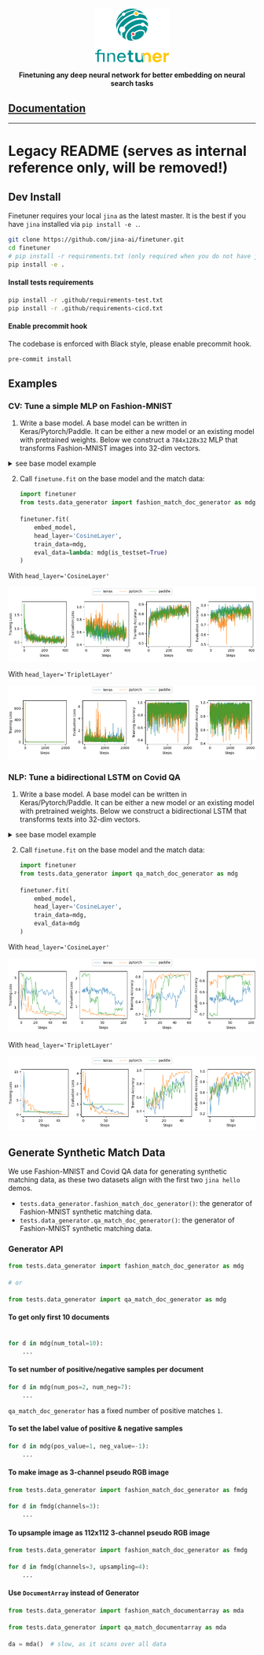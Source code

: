 <p align="center">
<img src="https://github.com/jina-ai/finetuner/blob/main/docs/_static/logo-light.svg?raw=true" alt="Finetuner logo: Finetuner allows one to finetune any deep Neural Network for better embedding on search tasks. It accompanies Jina to deliver the last mile of performance-tuning for neural search applications." width="150px">
</p>


<p align="center">
<b>Finetuning any deep neural network for better embedding on neural search tasks</b>
</p>


## [Documentation](https://finetuner.jina.ai)



--- 

# Legacy README (serves as internal reference only, will be removed!)

## Dev Install

Finetuner requires your local `jina` as the latest master. It is the best if you have `jina` installed
via `pip install -e .`.

```bash
git clone https://github.com/jina-ai/finetuner.git
cd finetuner
# pip install -r requirements.txt (only required when you do not have jina locally) 
pip install -e .
```

#### Install tests requirements

```bash
pip install -r .github/requirements-test.txt
pip install -r .github/requirements-cicd.txt
```

#### Enable precommit hook

The codebase is enforced with Black style, please enable precommit hook.

```bash
pre-commit install
```


## Examples

### CV: Tune a simple MLP on Fashion-MNIST

1. Write a base model. A base model can be written in Keras/Pytorch/Paddle. It can be either a new model or an existing
   model with pretrained weights. Below we construct a `784x128x32` MLP that transforms Fashion-MNIST images into 32-dim
   vectors.

<details>
<summary>see base model example</summary>

  - in Keras:
    ```python
    import tensorflow as tf
    embed_model = tf.keras.Sequential([
                tf.keras.layers.Flatten(input_shape=(28, 28)),
                tf.keras.layers.Dense(128, activation='relu'),
                tf.keras.layers.Dense(32)
            ])
    ```

  - in Pytorch:
      ```python
      import torch
      embed_model = torch.nn.Sequential(
          torch.nn.Flatten(),
          torch.nn.Linear(in_features=28 * 28, out_features=128),
          torch.nn.ReLU(),
          torch.nn.Linear(in_features=128, out_features=32))
      ```

  - in Paddle:
      ```python
      import paddle
      embed_model = paddle.nn.Sequential(
          paddle.nn.Flatten(),
          paddle.nn.Linear(in_features=28 * 28, out_features=128),
          paddle.nn.ReLU(),
          paddle.nn.Linear(in_features=128, out_features=32))
      ```
  
</details>

2. Call `finetune.fit` on the base model and the match data:

    ```python
    import finetuner
    from tests.data_generator import fashion_match_doc_generator as mdg

    finetuner.fit(
        embed_model,
        head_layer='CosineLayer',
        train_data=mdg,
        eval_data=lambda: mdg(is_testset=True)
    )
    ```

With `head_layer='CosineLayer'`

![](.github/mlp.cosine.png)

With `head_layer='TripletLayer'`

![](.github/mlp.triplet.png)

### NLP: Tune a bidirectional LSTM on Covid QA

1. Write a base model. A base model can be written in Keras/Pytorch/Paddle. It can be either a new model or an existing
   model with pretrained weights. Below we construct a bidirectional LSTM that transforms texts into 32-dim
   vectors.

<details>
<summary>see base model example</summary>

   - in Keras:
      ```python
      import tensorflow as tf
      embed_model = tf.keras.Sequential([
         tf.keras.layers.Embedding(input_dim=5000, output_dim=64),
         tf.keras.layers.Bidirectional(tf.keras.layers.LSTM(64)),
         tf.keras.layers.Dense(32)])
      ```

   - in Pytorch:
      ```python
      import torch
      class LastCell(torch.nn.Module):
         def forward(self, x):
             out, _ = x
             return out[:, -1, :]

      embed_model = torch.nn.Sequential(
         torch.nn.Embedding(num_embeddings=5000, embedding_dim=64),
         torch.nn.LSTM(64, 64, bidirectional=True, batch_first=True),
         LastCell(),
         torch.nn.Linear(in_features=2 * 64, out_features=32))
      ```

   - in Paddle:
      ```python
      import paddle
      class LastCell(paddle.nn.Layer):
         def forward(self, x):
             out, _ = x
             return out[:, -1, :]

      embed_model = paddle.nn.Sequential(
         paddle.nn.Embedding(num_embeddings=5000, embedding_dim=64),
         paddle.nn.LSTM(64, 64, direction='bidirectional'),
         LastCell(),
         paddle.nn.Linear(in_features=2 * 64, out_features=32))
      ```

</details>

2. Call `finetune.fit` on the base model and the match data:

    ```python
    import finetuner
    from tests.data_generator import qa_match_doc_generator as mdg

    finetuner.fit(
        embed_model,
        head_layer='CosineLayer',
        train_data=mdg,
        eval_data=mdg
    )
    ```

With `head_layer='CosineLayer'`

![](.github/lstm.cosine.png)

With `head_layer='TripletLayer'`

![](.github/lstm.triplet.png)

## Generate Synthetic Match Data

We use Fashion-MNIST and Covid QA data for generating synthetic matching data, as these two datasets align with the
first two `jina hello` demos.

- `tests.data_generator.fashion_match_doc_generator()`: the generator of Fashion-MNIST synthetic matching data.
- `tests.data_generator.qa_match_doc_generator()`: the generator of Fashion-MNIST synthetic matching data.


### Generator API

```python
from tests.data_generator import fashion_match_doc_generator as mdg

# or

from tests.data_generator import qa_match_doc_generator as mdg
```

#### To get only first 10 documents

```python

for d in mdg(num_total=10):
    ...
```

#### To set number of positive/negative samples per document

```python
for d in mdg(num_pos=2, num_neg=7):
    ...
```

`qa_match_doc_generator` has a fixed number of positive matches `1`.

#### To set the label value of positive & negative samples

```python
for d in mdg(pos_value=1, neg_value=-1):
    ...
```

#### To make image as 3-channel pseudo RGB image

```python
from tests.data_generator import fashion_match_doc_generator as fmdg

for d in fmdg(channels=3):
    ...
```

#### To upsample image as 112x112 3-channel pseudo RGB image

```python
from tests.data_generator import fashion_match_doc_generator as fmdg

for d in fmdg(channels=3, upsampling=4):
    ...
```

#### Use `DocumentArray` instead of Generator

```python
from tests.data_generator import fashion_match_documentarray as mda

from tests.data_generator import qa_match_documentarray as mda

da = mda()  # slow, as it scans over all data
```
